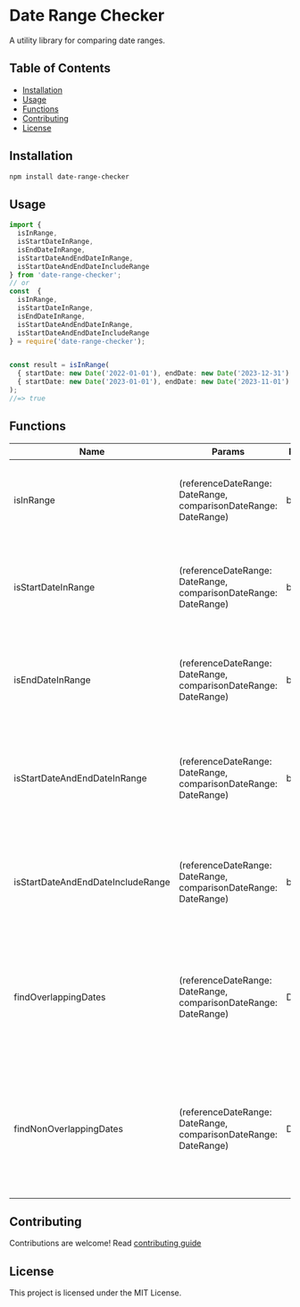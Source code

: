 # Date Range Checker

A utility library for comparing date ranges.

## Table of Contents

- [Installation](#installation)
- [Usage](#usage)
- [Functions](#functions)
- [Contributing](#contributing)
- [License](#license)

## Installation

```bash
npm install date-range-checker
```

## Usage
```typescript
import {
  isInRange,
  isStartDateInRange,
  isEndDateInRange,
  isStartDateAndEndDateInRange,
  isStartDateAndEndDateIncludeRange
} from 'date-range-checker';
// or
const  {
  isInRange,
  isStartDateInRange,
  isEndDateInRange,
  isStartDateAndEndDateInRange,
  isStartDateAndEndDateIncludeRange
} = require('date-range-checker');


const result = isInRange(
  { startDate: new Date('2022-01-01'), endDate: new Date('2023-12-31') },
  { startDate: new Date('2023-01-01'), endDate: new Date('2023-11-01') }
);
//=> true
```

## Functions

Name                                       | Params                                                          | Return  | Description 
|------------------------------------------|-----------------------------------------------------------------|---------|-------------------------------------------------------------------------------|
isInRange                                  | (referenceDateRange: DateRange, comparisonDateRange: DateRange) | boolean | Checks if the provided date range is within another date range.
isStartDateInRange                         | (referenceDateRange: DateRange, comparisonDateRange: DateRange) | boolean | Checks if the start date of the reference range is within the comparison range.
isEndDateInRange                           | (referenceDateRange: DateRange, comparisonDateRange: DateRange) | boolean | Checks if the end date of the reference range is within the comparison range.
isStartDateAndEndDateInRange               | (referenceDateRange: DateRange, comparisonDateRange: DateRange) | boolean | Checks if both start and end dates of the reference range are within the comparison range.
isStartDateAndEndDateIncludeRange          | (referenceDateRange: DateRange, comparisonDateRange: DateRange) | boolean | Checks if both start and end dates of the reference range include the comparison range.
findOverlappingDates                       | (referenceDateRange: DateRange, comparisonDateRange: DateRange) | Date[]  | Returns an array of dates that overlap between the given reference date range and comparison date range.
findNonOverlappingDates                    | (referenceDateRange: DateRange, comparisonDateRange: DateRange) | Date[]  | Returns an array of dates that non overlapping between the given reference date range and comparison date range.

## Contributing
Contributions are welcome! Read [contributing guide](CONTRIBUTING.md)

## License
This project is licensed under the MIT License.